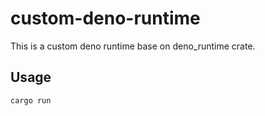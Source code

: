 # custom-deno-runtime

This is a custom deno runtime base on deno_runtime crate.

## Usage

```rust
cargo run
```